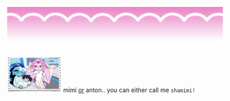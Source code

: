  ![Image Alt](https://github.com/shadow-sugar/shadow-sugar/blob/309f59000b10984fc049c33877d5cd4fffdcf537/bk04z2.png) 

 
 
 
 ![Image Alt](https://github.com/shadow-sugar/shadow-sugar/blob/f34ffc912994e853ec4c6c754119d0b88fb430d8/6ig0t5.gif)
 mimi <ins>or</ins> anton.. you can either call me `shamimi!`
